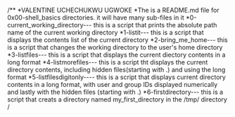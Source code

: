 /**
*VALENTINE UCHECHUKWU UGWOKE
*The is a README.md file for 0x00-shell_basics directories. it will have many sub-files in it
*0-current_working_directory--- this is a script that prints the absolute path name of the current working directory
*1-listit--- this is a script that displays the contents list of the current directory
*2-bring_me_home--- this is a script that changes the working directory to the user's home directory
*3-listfiles--- this is a script that displays the current diectory contents in a long format
*4-listmorefiles--- this is a script tht displays the current directory contents, including hidden files(starting with .) and using the long format
*5-listfilesdigitonly---- this is a script that displays current directory contents in a long format, with user and group IDs displayed numerically and lastly with the hidden files (starting with .)
*6-firstdirectory--- this is a script that creats a directory named my_first_directory in the /tmp/ directory
/
